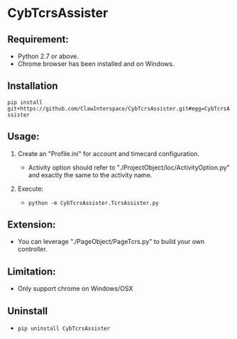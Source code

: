 # CybTcrsAssister

## Requirement:
* Python 2.7 or above.
* Chrome browser has been installed and on Windows. 

## Installation

```pip install git+https://github.com/ClawInterspace/CybTcrsAssister.git#egg=CybTcrsAssister```

## Usage:
1. Create an "Profile.ini" for account and timecard configuration.
    * Activity option should refer to "./ProjectObject/loc/ActivityOption.py" and exactly the same to the activity name.
2. Execute:

    * ```python -m CybTcrsAssister.TcrsAssister.py```

## Extension:
* You can leverage "./PageObject/PageTcrs.py" to build your own controller.

## Limitation:
* Only support chrome on Windows/OSX


## Uninstall
* ```pip uninstall CybTcrsAssister```